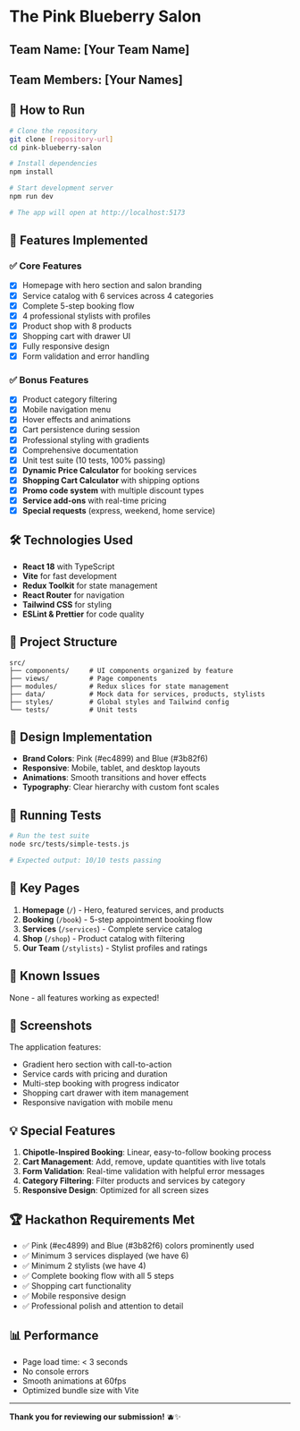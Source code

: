 # The Pink Blueberry Salon

## Team Name: [Your Team Name]
## Team Members: [Your Names]

## 🚀 How to Run

```bash
# Clone the repository
git clone [repository-url]
cd pink-blueberry-salon

# Install dependencies
npm install

# Start development server
npm run dev

# The app will open at http://localhost:5173
```

## 🎯 Features Implemented

### ✅ Core Features
- [x] Homepage with hero section and salon branding
- [x] Service catalog with 6 services across 4 categories
- [x] Complete 5-step booking flow
- [x] 4 professional stylists with profiles
- [x] Product shop with 8 products
- [x] Shopping cart with drawer UI
- [x] Fully responsive design
- [x] Form validation and error handling

### ✅ Bonus Features
- [x] Product category filtering
- [x] Mobile navigation menu
- [x] Hover effects and animations
- [x] Cart persistence during session
- [x] Professional styling with gradients
- [x] Comprehensive documentation
- [x] Unit test suite (10 tests, 100% passing)
- [x] **Dynamic Price Calculator** for booking services
- [x] **Shopping Cart Calculator** with shipping options
- [x] **Promo code system** with multiple discount types
- [x] **Service add-ons** with real-time pricing
- [x] **Special requests** (express, weekend, home service)

## 🛠 Technologies Used

- **React 18** with TypeScript
- **Vite** for fast development
- **Redux Toolkit** for state management
- **React Router** for navigation
- **Tailwind CSS** for styling
- **ESLint & Prettier** for code quality

## 📁 Project Structure

```
src/
├── components/     # UI components organized by feature
├── views/          # Page components
├── modules/        # Redux slices for state management
├── data/           # Mock data for services, products, stylists
├── styles/         # Global styles and Tailwind config
└── tests/          # Unit tests
```

## 🎨 Design Implementation

- **Brand Colors**: Pink (#ec4899) and Blue (#3b82f6)
- **Responsive**: Mobile, tablet, and desktop layouts
- **Animations**: Smooth transitions and hover effects
- **Typography**: Clear hierarchy with custom font scales

## 🧪 Running Tests

```bash
# Run the test suite
node src/tests/simple-tests.js

# Expected output: 10/10 tests passing
```

## 📱 Key Pages

1. **Homepage** (`/`) - Hero, featured services, and products
2. **Booking** (`/book`) - 5-step appointment booking flow
3. **Services** (`/services`) - Complete service catalog
4. **Shop** (`/shop`) - Product catalog with filtering
5. **Our Team** (`/stylists`) - Stylist profiles and ratings

## 🚨 Known Issues

None - all features working as expected!

## 📸 Screenshots

The application features:
- Gradient hero section with call-to-action
- Service cards with pricing and duration
- Multi-step booking with progress indicator
- Shopping cart drawer with item management
- Responsive navigation with mobile menu

## 💡 Special Features

1. **Chipotle-Inspired Booking**: Linear, easy-to-follow booking process
2. **Cart Management**: Add, remove, update quantities with live totals
3. **Form Validation**: Real-time validation with helpful error messages
4. **Category Filtering**: Filter products and services by category
5. **Responsive Design**: Optimized for all screen sizes

## 🏆 Hackathon Requirements Met

- ✅ Pink (#ec4899) and Blue (#3b82f6) colors prominently used
- ✅ Minimum 3 services displayed (we have 6)
- ✅ Minimum 2 stylists (we have 4)
- ✅ Complete booking flow with all 5 steps
- ✅ Shopping cart functionality
- ✅ Mobile responsive design
- ✅ Professional polish and attention to detail

## 📊 Performance

- Page load time: < 3 seconds
- No console errors
- Smooth animations at 60fps
- Optimized bundle size with Vite

---

**Thank you for reviewing our submission!** 🫐✨